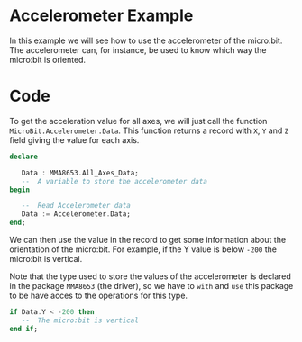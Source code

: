 Accelerometer Example
=====================

In this example we will see how to use the accelerometer of the micro:bit. The
accelerometer can, for instance, be used to know which way the micro:bit is
oriented.

Code
====

To get the acceleration value for all axes, we will just call the function
`MicroBit.Accelerometer.Data`. This function returns a record with `X`, `Y`
and `Z` field giving the value for each axis.


```ada
declare

   Data : MMA8653.All_Axes_Data;
   --  A variable to store the accelerometer data
begin

   --  Read Accelerometer data
   Data := Accelerometer.Data;
end;
```

We can then use the value in the record to get some information about the
orientation of the micro:bit. For example, if the Y value is below `-200`
the micro:bit is vertical.

Note that the type used to store the values of the accelerometer is declared in
the package `MMA8653` (the driver), so we have to `with` and `use` this package
to be have acces to the operations for this type.

```ada
if Data.Y < -200 then
   --  The micro:bit is vertical
end if;
```
